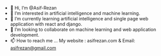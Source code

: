 - 👋 Hi, I’m @Asif-Rezan
- 👀 I’m interested in artificial intelligence and machine learning.
- 🌱 I’m currently learning artificial intelligence and single page web application with react and django.
- 💞️ I’m looking to collaborate on machine learning and web application development.
- 📫 How to reach me ... My website : asifrezan.com & Email: asifrezan@gmail.com

<!---
Asif-Rezan/Asif-Rezan is a ✨ special ✨ repository because its `README.md` (this file) appears on your GitHub profile.
You can click the Preview link to take a look at your changes.
--->
